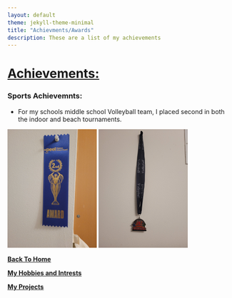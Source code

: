 ```yaml
---
layout: default
theme: jekyll-theme-minimal
title: "Achievments/Awards"
description: These are a list of my achievements
---
```


# <ins> Achievements: </ins>

### Sports Achievemnts:
- For my schools middle school Volleyball team, I placed second in both the indoor and beach tournaments.

<img src="docs/assets/Beach_Volleyball.jpg" width="200" height="auto">

<img src="docs/assets/Indoor_Volleyball.jpg" width="200" height="auto">

**[Back To Home](README.md)**

**[My Hobbies and Intrests](Hobbies_and_Intrests.md)**

**[My Projects](My_Projects.md)**

